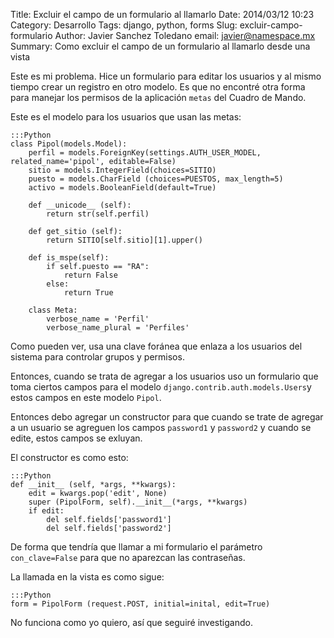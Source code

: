 Title: Excluir el campo de un formulario al llamarlo
Date: 2014/03/12 10:23
Category: Desarrollo
Tags: django, python, forms
Slug: excluir-campo-formulario
Author: Javier Sanchez Toledano
email: javier@namespace.mx
Summary: Como excluir el campo de un formulario al llamarlo desde una vista

Este es mi problema. Hice un formulario para editar los usuarios y al mismo tiempo crear un registro en otro modelo. Es que no encontré otra forma para manejar los permisos de la aplicación `metas` del Cuadro de Mando.

Este es el modelo para los usuarios que usan las metas:

    :::Python
    class Pipol(models.Model):
        perfil = models.ForeignKey(settings.AUTH_USER_MODEL, related_name='pipol', editable=False)
        sitio = models.IntegerField(choices=SITIO)
        puesto = models.CharField (choices=PUESTOS, max_length=5)
        activo = models.BooleanField(default=True)

        def __unicode__ (self):
            return str(self.perfil)

        def get_sitio (self):
            return SITIO[self.sitio][1].upper()

        def is_mspe(self):
            if self.puesto == "RA":
                return False
            else:
                return True

        class Meta:
            verbose_name = 'Perfil'
            verbose_name_plural = 'Perfiles'

Como pueden ver, usa una clave foránea que enlaza a los usuarios del sistema para controlar grupos y permisos.

Entonces, cuando se trata de agregar a los usuarios uso un formulario que toma ciertos campos para el modelo `django.contrib.auth.models.Users`y estos campos en este modelo `Pipol`.

Entonces debo agregar un constructor para que cuando se trate de agregar a un usuario se agreguen los campos `password1` y `password2` y cuando se edite, estos campos se exluyan.

El constructor es como esto:

    :::Python
    def __init__ (self, *args, **kwargs):
        edit = kwargs.pop('edit', None)
        super (PipolForm, self).__init__(*args, **kwargs)
        if edit:
            del self.fields['password1']
            del self.fields['password2']

De forma que tendría que llamar a mi formulario el parámetro `con_clave=False` para que no aparezcan las contraseñas.

La llamada en la vista es como sigue:

    :::Python
    form = PipolForm (request.POST, initial=inital, edit=True)

No funciona como yo quiero, así que seguiré investigando.
